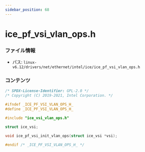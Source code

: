 ```yaml
---
sidebar_position: 68
---
```

# ice_pf_vsi_vlan_ops.h

### ファイル情報

- パス: `linux-v6.12/drivers/net/ethernet/intel/ice/ice_pf_vsi_vlan_ops.h`

### コンテンツ

```h
/* SPDX-License-Identifier: GPL-2.0 */
/* Copyright (C) 2019-2021, Intel Corporation. */

#ifndef _ICE_PF_VSI_VLAN_OPS_H_
#define _ICE_PF_VSI_VLAN_OPS_H_

#include "ice_vsi_vlan_ops.h"

struct ice_vsi;

void ice_pf_vsi_init_vlan_ops(struct ice_vsi *vsi);

#endif /* _ICE_PF_VSI_VLAN_OPS_H_ */

```
